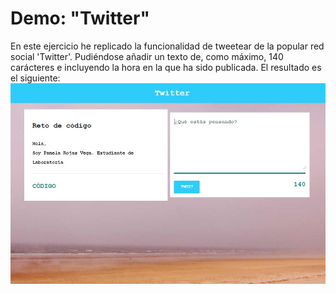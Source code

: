 # Demo: "Twitter" #
En este ejercicio he replicado la funcionalidad de tweetear de la popular red social 'Twitter'.
Pudiéndose añadir un texto de, como máximo, 140 carácteres e incluyendo la hora en la que ha sido publicada.
El resultado es el siguiente:
![nombre](assets/IMG/demo.jpg)
